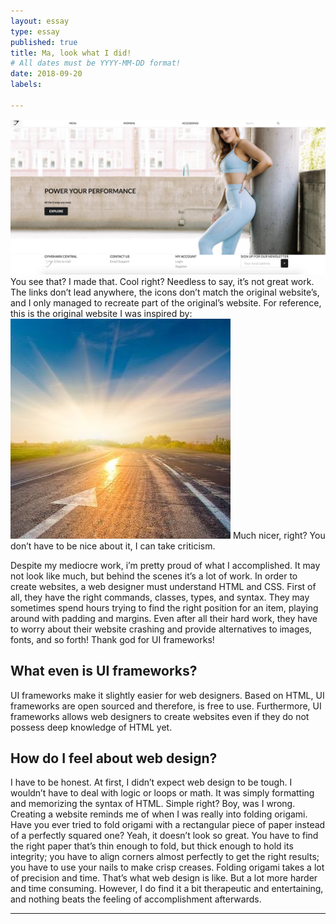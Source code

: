```yaml
---
layout: essay
type: essay
published: true
title: Ma, look what I did!
# All dates must be YYYY-MM-DD format!
date: 2018-09-20
labels:

---
```


<img class="ui medium right floated rounded image" src="../images/mine.jpg">
You see that? I made that. Cool right? Needless to say, it’s not great work. The links don’t lead anywhere, 
the icons don’t match the original website’s, and I only managed to recreate part of the original’s website. 
For reference, this is the original website I was inspired by: 

<img class="ui medium right floated rounded image" src="../images/road-ahead.jpg">
Much nicer, right? You don’t have to be nice about it, I can take criticism. 

Despite my mediocre work, i’m pretty proud of what I accomplished. It may not look like much, but behind the scenes 
it’s a lot of work. In order to create websites, a web designer must understand HTML and CSS. First of all, they have the 
right commands, classes, types, and syntax. They may sometimes spend hours trying to find the right position for an item, 
playing around with padding and margins. Even after all their hard work, they have to worry about their website crashing and 
provide alternatives to images, fonts, and so forth! Thank god for UI frameworks!

## What even is UI frameworks?
UI frameworks make it slightly easier for web designers. Based on HTML, UI frameworks are open sourced and therefore, 
is free to use. Furthermore, UI frameworks allows web designers to create websites even if they do not possess deep knowledge
of HTML yet.

## How do I feel about web design?
I have to be honest. At first, I didn’t expect web design to be tough. I wouldn’t have to deal with logic or loops or math.
It was simply formatting and memorizing the syntax of HTML. Simple right? Boy, was I wrong. Creating a website reminds me of 
when I was really into folding origami. Have you ever tried to fold origami with a rectangular piece of paper instead of a 
perfectly squared one? Yeah, it doesn’t look so great. You have to find the right paper that’s thin enough to fold, 
but thick enough to hold its integrity; you have to align corners almost perfectly to get the right results; you have to
use your nails to make crisp creases. Folding origami takes a lot of precision and time. That’s what web design is like. 
But a lot more harder and time consuming. However, I do find it a bit therapeutic and entertaining, and nothing beats the 
feeling of accomplishment afterwards. 

---
